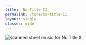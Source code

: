 ```yaml
---
title:  No Title II
permalink: /tune/no-title-ii
layout: single
classes: wide
---
```


<img src="/tune/scan/no-title-ii.jpg" alt="scanned sheet music for No Title II">

